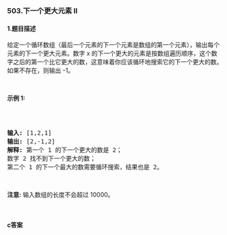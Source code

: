 ### 503.下一个更大元素 II

#### 1.题目描述

<p>给定一个循环数组（最后一个元素的下一个元素是数组的第一个元素），输出每个元素的下一个更大元素。数字 x 的下一个更大的元素是按数组遍历顺序，这个数字之后的第一个比它更大的数，这意味着你应该循环地搜索它的下一个更大的数。如果不存在，则输出 -1。</p><br/><p><strong>示例 1:</strong></p><br/><pre><br/><strong>输入:</strong> [1,2,1]<br/><strong>输出:</strong> [2,-1,2]<br/><strong>解释:</strong> 第一个 1 的下一个更大的数是 2；<br/>数字 2 找不到下一个更大的数； <br/>第二个 1 的下一个最大的数需要循环搜索，结果也是 2。<br/></pre><br/><p><strong>注意:</strong> 输入数组的长度不会超过 10000。</p><br/>

#### c答案

```c

